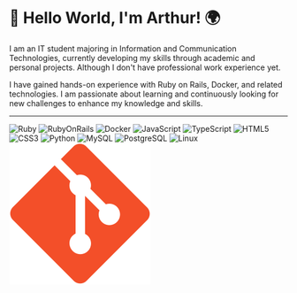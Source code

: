 # 👋 Hello World, I'm Arthur! 🌍

I am an IT student majoring in Information and Communication Technologies, currently developing my skills through academic and personal projects. Although I don't have professional work experience yet. 

I have gained hands-on experience with Ruby on Rails, Docker, and related technologies. I am passionate about learning and continuously looking for new challenges to enhance my knowledge and skills.

---

![Ruby](https://img.shields.io/badge/Ruby-CC342D?style=for-the-badge&logo=ruby&logoColor=white) ![RubyOnRails](https://img.shields.io/badge/Ruby_on_Rails-DD0031?style=for-the-badge&logo=ruby-on-rails&logoColor=white) ![Docker](https://img.shields.io/badge/Docker-2496ED?style=for-the-badge&logo=docker&logoColor=white) ![JavaScript](https://img.shields.io/badge/JavaScript-F7DF1E?style=for-the-badge&logo=javascript&logoColor=black) ![TypeScript](https://img.shields.io/badge/TypeScript-3178C6?style=for-the-badge&logo=typescript&logoColor=white) ![HTML5](https://img.shields.io/badge/HTML5-E34F26?style=for-the-badge&logo=html5&logoColor=white) ![CSS3](https://img.shields.io/badge/CSS3-1572B6?style=for-the-badge&logo=css3&logoColor=white)  ![Python](https://img.shields.io/badge/Python-3776AB?style=for-the-badge&logo=python&logoColor=white) ![MySQL](https://img.shields.io/badge/MySQL-4479A1?style=for-the-badge&logo=mysql&logoColor=white) ![PostgreSQL](https://img.shields.io/badge/PostgreSQL-336791?style=for-the-badge&logo=postgresql&logoColor=white) ![Linux](https://img.shields.io/badge/Linux-FCC624?style=for-the-badge&logo=linux&logoColor=black) ![Git](https://raw.githubusercontent.com/devicons/devicon/master/icons/git/git-plain.svg)







